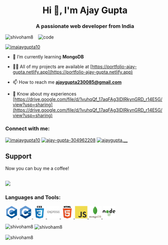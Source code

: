 <h1 align="center">Hi 👋, I'm Ajay Gupta</h1>
<h3 align="center">A passionate web developer from India</h3>

<img align="right" alt="code" width="400" src="https://user-images.githubusercontent.com/55389276/140866485-8fb1c876-9a8f-4d6a-98dc-08c4981eaf70.gif">

<p align="left"> <img src="https://komarev.com/ghpvc/?username=shivoham8&label=Profile%20views&color=0e75b6&style=flat" alt="shivoham8" /> </p>

<p align="left"> <a href="https://twitter.com/imajaygupta10" target="blank"><img src="https://img.shields.io/twitter/follow/imajaygupta10?logo=twitter&style=for-the-badge" alt="imajaygupta10" /></a> </p>

- 🌱 I’m currently learning **MongoDB**

- 👨‍💻 All of my projects are available at [https://portfolio-ajay-gupta.netlify.app](https://portfolio-ajay-gupta.netlify.app)

- 📫 How to reach me **ajaygupta230085@gmail.com**

- 📄 Know about my experiences [https://drive.google.com/file/d/1vuhqQf_17aqFAg3lDIRkynGRD_r14E5G/view?usp=sharing](https://drive.google.com/file/d/1vuhqQf_17aqFAg3lDIRkynGRD_r14E5G/view?usp=sharing)

<h3 align="left">Connect with me:</h3>
<p align="left">
<a href="https://twitter.com/imajaygupta10" target="blank"><img align="center" src="https://raw.githubusercontent.com/rahuldkjain/github-profile-readme-generator/master/src/images/icons/Social/twitter.svg" alt="imajaygupta10" height="30" width="40" /></a>
<a href="https://linkedin.com/in/ajay-gupta-304962208" target="blank"><img align="center" src="https://raw.githubusercontent.com/rahuldkjain/github-profile-readme-generator/master/src/images/icons/Social/linked-in-alt.svg" alt="ajay-gupta-304962208" height="30" width="40" /></a>
<a href="https://instagram.com/ajaygupta.__" target="blank"><img align="center" src="https://raw.githubusercontent.com/rahuldkjain/github-profile-readme-generator/master/src/images/icons/Social/instagram.svg" alt="ajaygupta.__" height="30" width="40" /></a>
</p>

## Support

Now you can buy me a coffee! <br><br>

<a href="https://www.buymeacoffee.com/Ajay.Gupta" target="_blank"><img src="https://img.buymeacoffee.com/button-api/?text=Buy me a coffee&emoji=&slug=Ajay.Gupta&button_colour=ffe2d6&font_colour=000000&font_family=Cookie&outline_colour=000000&coffee_colour=FFDD00" /></a>

<h3 align="left">Languages and Tools:</h3>
<p align="left"> <a href="https://www.cprogramming.com/" target="_blank" rel="noreferrer"> <img src="https://raw.githubusercontent.com/devicons/devicon/master/icons/c/c-original.svg" alt="c" width="40" height="40"/> </a> <a href="https://www.w3schools.com/cpp/" target="_blank" rel="noreferrer"> <img src="https://raw.githubusercontent.com/devicons/devicon/master/icons/cplusplus/cplusplus-original.svg" alt="cplusplus" width="40" height="40"/> </a> <a href="https://www.w3schools.com/css/" target="_blank" rel="noreferrer"> <img src="https://raw.githubusercontent.com/devicons/devicon/master/icons/css3/css3-original-wordmark.svg" alt="css3" width="40" height="40"/> </a> <a href="https://expressjs.com" target="_blank" rel="noreferrer"> <img src="https://raw.githubusercontent.com/devicons/devicon/master/icons/express/express-original-wordmark.svg" alt="express" width="40" height="40"/> </a> <a href="https://www.w3.org/html/" target="_blank" rel="noreferrer"> <img src="https://raw.githubusercontent.com/devicons/devicon/master/icons/html5/html5-original-wordmark.svg" alt="html5" width="40" height="40"/> </a> <a href="https://developer.mozilla.org/en-US/docs/Web/JavaScript" target="_blank" rel="noreferrer"> <img src="https://raw.githubusercontent.com/devicons/devicon/master/icons/javascript/javascript-original.svg" alt="javascript" width="40" height="40"/> </a> <a href="https://www.mongodb.com/" target="_blank" rel="noreferrer"> <img src="https://raw.githubusercontent.com/devicons/devicon/master/icons/mongodb/mongodb-original-wordmark.svg" alt="mongodb" width="40" height="40"/> </a> <a href="https://nodejs.org" target="_blank" rel="noreferrer"> <img src="https://raw.githubusercontent.com/devicons/devicon/master/icons/nodejs/nodejs-original-wordmark.svg" alt="nodejs" width="40" height="40"/> </a> </p>

<p><img align="left" src="https://github-readme-stats.vercel.app/api/top-langs?username=shivoham8&show_icons=true&locale=en&layout=compact" alt="shivoham8" /></p>

<p>&nbsp;<img align="center" src="https://github-readme-stats.vercel.app/api?username=shivoham8&show_icons=true&locale=en" alt="shivoham8" /></p>

<p><img align="center" src="https://github-readme-streak-stats.herokuapp.com/?user=shivoham8&" alt="shivoham8" /></p>
